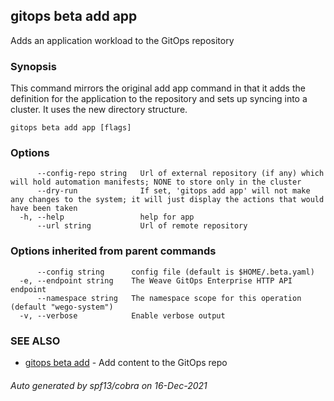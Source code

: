 ## gitops beta add app

Adds an application workload to the GitOps repository

### Synopsis

This command mirrors the original add app command in
	that it adds the definition for the application to the repository
	and sets up syncing into a cluster. It uses the new directory
	structure.

```
gitops beta add app [flags]
```

### Options

```
      --config-repo string   Url of external repository (if any) which will hold automation manifests; NONE to store only in the cluster
      --dry-run              If set, 'gitops add app' will not make any changes to the system; it will just display the actions that would have been taken
  -h, --help                 help for app
      --url string           Url of remote repository
```

### Options inherited from parent commands

```
      --config string      config file (default is $HOME/.beta.yaml)
  -e, --endpoint string    The Weave GitOps Enterprise HTTP API endpoint
      --namespace string   The namespace scope for this operation (default "wego-system")
  -v, --verbose            Enable verbose output
```

### SEE ALSO

* [gitops beta add](gitops_beta_add.md)	 - Add content to the GitOps repo

###### Auto generated by spf13/cobra on 16-Dec-2021

